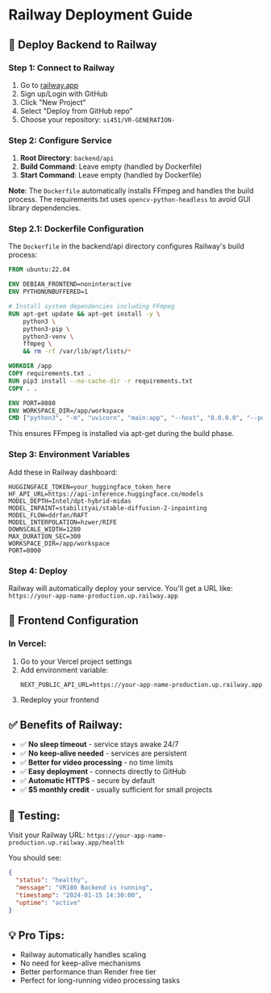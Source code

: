 # Railway Deployment Guide

## 🚂 Deploy Backend to Railway

### Step 1: Connect to Railway

1. Go to [railway.app](https://railway.app)
2. Sign up/Login with GitHub
3. Click "New Project"
4. Select "Deploy from GitHub repo"
5. Choose your repository: `si451/VR-GENERATION-`

### Step 2: Configure Service

1. **Root Directory**: `backend/api`
2. **Build Command**: Leave empty (handled by Dockerfile)
3. **Start Command**: Leave empty (handled by Dockerfile)

**Note**: The `Dockerfile` automatically installs FFmpeg and handles the build process. The requirements.txt uses `opencv-python-headless` to avoid GUI library dependencies.

### Step 2.1: Dockerfile Configuration

The `Dockerfile` in the backend/api directory configures Railway's build process:

```dockerfile
FROM ubuntu:22.04

ENV DEBIAN_FRONTEND=noninteractive
ENV PYTHONUNBUFFERED=1

# Install system dependencies including FFmpeg
RUN apt-get update && apt-get install -y \
    python3 \
    python3-pip \
    python3-venv \
    ffmpeg \
    && rm -rf /var/lib/apt/lists/*

WORKDIR /app
COPY requirements.txt .
RUN pip3 install --no-cache-dir -r requirements.txt
COPY . .

ENV PORT=8080
ENV WORKSPACE_DIR=/app/workspace
CMD ["python3", "-m", "uvicorn", "main:app", "--host", "0.0.0.0", "--port", "8080"]
```

This ensures FFmpeg is installed via apt-get during the build phase.

### Step 3: Environment Variables

Add these in Railway dashboard:

```
HUGGINGFACE_TOKEN=your_huggingface_token_here
HF_API_URL=https://api-inference.huggingface.co/models
MODEL_DEPTH=Intel/dpt-hybrid-midas
MODEL_INPAINT=stabilityai/stable-diffusion-2-inpainting
MODEL_FLOW=ddrfan/RAFT
MODEL_INTERPOLATION=hzwer/RIFE
DOWNSCALE_WIDTH=1280
MAX_DURATION_SEC=300
WORKSPACE_DIR=/app/workspace
PORT=8000
```

### Step 4: Deploy

Railway will automatically deploy your service. You'll get a URL like:
`https://your-app-name-production.up.railway.app`

## 🎯 Frontend Configuration

### In Vercel:

1. Go to your Vercel project settings
2. Add environment variable:
   ```
   NEXT_PUBLIC_API_URL=https://your-app-name-production.up.railway.app
   ```
3. Redeploy your frontend

## ✅ Benefits of Railway:

- ✅ **No sleep timeout** - service stays awake 24/7
- ✅ **No keep-alive needed** - services are persistent
- ✅ **Better for video processing** - no time limits
- ✅ **Easy deployment** - connects directly to GitHub
- ✅ **Automatic HTTPS** - secure by default
- ✅ **$5 monthly credit** - usually sufficient for small projects

## 🔧 Testing:

Visit your Railway URL: `https://your-app-name-production.up.railway.app/health`

You should see:
```json
{
  "status": "healthy",
  "message": "VR180 Backend is running",
  "timestamp": "2024-01-15 14:30:00",
  "uptime": "active"
}
```

## 💡 Pro Tips:

- Railway automatically handles scaling
- No need for keep-alive mechanisms
- Better performance than Render free tier
- Perfect for long-running video processing tasks
